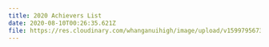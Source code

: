 ```yaml
---
title: 2020 Achievers List
date: 2020-08-10T00:26:35.621Z
file: https://res.cloudinary.com/whanganuihigh/image/upload/v1599795673/Achievers/2020_ACHIEVERS_LIST.pdf
---
```

